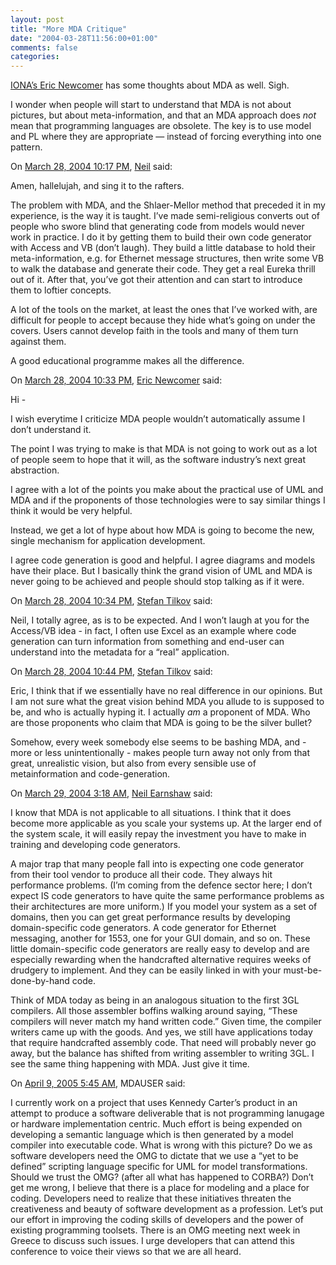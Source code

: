 ```yaml
---
layout: post
title: "More MDA Critique"
date: "2004-03-28T11:56:00+01:00"
comments: false
categories: 
---
```


<p><a href="http://www.iona.com/blogs/newcomer/archives/000019.html">IONA&#8217;s Eric Newcomer</a> has some thoughts about MDA as well. Sigh.</p>

<p>I wonder when people will start to understand that MDA is not about pictures, but about meta-information, and that an MDA approach does <em>not</em> mean that programming languages are obsolete. The key is to use model and PL where they are appropriate &mdash; instead of forcing everything into one pattern.</p>

<section class="comments">

<div class="comment" id="comment-238">
On <a href="#comment-238" title="Permalink to this comment">March 28, 2004 10:17 PM</a>, <a href="http://www.ose-ltd.com" title="http://www.ose-ltd.com" rel="nofollow">Neil</a>
said:
<p>Amen, hallelujah, and sing it to the rafters.</p>

<p>The problem with MDA, and the Shlaer-Mellor method that preceded it in my experience, is the way it is taught.  I&#8217;ve made semi-religious converts out of people who swore blind that generating code from models would never work in practice.  I do it by getting them to build their own code generator with Access and VB (don&#8217;t laugh).  They build a little database to hold their meta-information, e.g. for Ethernet message structures, then write some VB to walk the database and generate their code.  They get a real Eureka thrill out of it.  After that, you&#8217;ve got their attention and can start to introduce them to loftier concepts.</p>

<p>A lot of the tools on the market, at least the ones that I&#8217;ve worked with, are difficult for people to accept because they hide what&#8217;s going on under the covers.  Users cannot develop faith in the tools and many of them turn against them.</p>

<p>A good educational programme makes all the difference.</p>


<div class="comment" id="comment-239">
On <a href="#comment-239" title="Permalink to this comment">March 28, 2004 10:33 PM</a>, <a href="http://www.iona.com/blogs/newcomer/" title="http://www.iona.com/blogs/newcomer/" rel="nofollow">Eric Newcomer</a>
said:
<p>Hi -</p>

<p>I wish everytime I criticize MDA people wouldn&#8217;t automatically assume I don&#8217;t understand it.</p>

<p>The point I was trying to make is that MDA is not going to work out as a lot of people seem to hope that it will, as the software industry&#8217;s next great abstraction.</p>

<p>I agree with a lot of the points you make about the practical use of UML and MDA and if the proponents of those technologies were to say similar things I think it would be very helpful.</p>

<p>Instead, we get a lot of hype about how MDA is going to become the new, single mechanism for application development.  </p>

<p>I agree code generation is good and helpful.  I agree diagrams and models have their place.  But I basically think the grand vision of UML and MDA is never going to be achieved and people should stop talking as if it were.</p>


<div class="comment" id="comment-240">
On <a href="#comment-240" title="Permalink to this comment">March 28, 2004 10:34 PM</a>, <a href="/en/staff/st/">Stefan Tilkov</a>
said:
<p>Neil, I totally agree, as is to be expected. And I won&#8217;t laugh at you for the Access/VB idea - in fact, I often use Excel as an example where code generation can turn information from something and end-user can understand into the metadata for a &#8220;real&#8221; application.</p>


<div class="comment" id="comment-241">
On <a href="#comment-241" title="Permalink to this comment">March 28, 2004 10:44 PM</a>, <a href="/en/staff/st/">Stefan Tilkov</a>
said:
<p>Eric, I think that if we essentially have no real difference in our opinions. But I am not sure what the great vision behind MDA you allude to is supposed to be, and who is actually hyping it. I actually <em>am</em> a proponent of MDA. Who are those proponents who claim that MDA is going to be the silver bullet? </p>

<p>Somehow, every week somebody else seems to be bashing MDA, and - more or less unintentionally - makes  people turn away not only from that great, unrealistic vision, but also from every sensible use of metainformation and code-generation.</p>


<div class="comment" id="comment-242">
On <a href="#comment-242" title="Permalink to this comment">March 29, 2004  3:18 AM</a>, <a href="http://www.ose-ltd.com" title="http://www.ose-ltd.com" rel="nofollow">Neil Earnshaw</a>
said:
<p>I know that MDA is not applicable to all situations.  I think that it does become more applicable as you scale your systems up.  At the larger end of the system scale, it will easily repay the investment you have to make in training and developing code generators.</p>

<p>A major trap that many people fall into is expecting one code generator from their tool vendor to produce all their code.  They always hit performance problems.  (I&#8217;m coming from the defence sector here; I don&#8217;t expect IS code generators to have quite the same performance problems as their architectures are more uniform.) If you model your system as a set of domains, then you can get great performance results by developing domain-specific code generators.  A code generator for Ethernet messaging, another for 1553, one for your GUI domain, and so on.  These little domain-specific code generators are really easy to develop and are especially rewarding when the handcrafted alternative requires weeks of drudgery to implement.  And they can be easily linked in with your must-be-done-by-hand code.</p>

<p>Think of MDA today as being in an analogous situation to the first 3GL compilers.  All those assembler boffins walking around saying, &#8220;These compilers will never match my hand written code.&#8221;  Given time, the compiler writers came up with the goods.  And yes, we still have applications today that require handcrafted assembly code.  That need will probably never go away, but the balance has shifted from writing assembler to writing 3GL.  I see the same thing happening with MDA.  Just give it time.</p>


<div class="comment" id="comment-243">
On <a href="#comment-243" title="Permalink to this comment">April  9, 2005  5:45 AM</a>, MDAUSER
said:
<p>I currently work on a project that uses Kennedy Carter&#8217;s product in an attempt to produce a software deliverable that is not programming lanugage or hardware implementation centric.  Much effort is being expended on developing a semantic language which is then generated by a model compiler into executable code.  What is wrong with this picture?  Do we as software developers need the OMG to dictate that we use a &#8220;yet to be defined&#8221; scripting language specific for UML for model transformations.    Should we trust the OMG? (after all what has happened to CORBA?)  Don&#8217;t get me wrong, I believe that there is a place for modeling and a place for coding.  Developers need to realize that these initiatives threaten the creativeness and beauty of software development as a profession.  Let&#8217;s put our effort in improving the coding skills of developers and the power of existing programming toolsets.  There is an OMG meeting next week in Greece to discuss such issues.  I urge developers that can attend this conference to voice their views so that we are all heard.</p>


</section>

